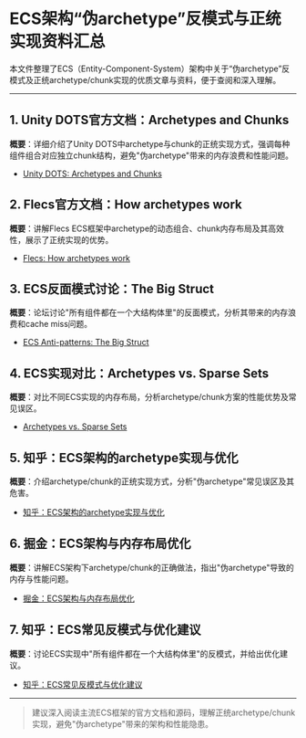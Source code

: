 # ECS架构“伪archetype”反模式与正统实现资料汇总

本文件整理了ECS（Entity-Component-System）架构中关于“伪archetype”反模式及正统archetype/chunk实现的优质文章与资料，便于查阅和深入理解。

---

## 1. Unity DOTS官方文档：Archetypes and Chunks
**概要**：详细介绍了Unity DOTS中archetype与chunk的正统实现方式，强调每种组件组合对应独立chunk结构，避免"伪archetype"带来的内存浪费和性能问题。
- [Unity DOTS: Archetypes and Chunks](https://docs.unity3d.com/Packages/com.unity.entities@1.0/manual/ecs_archetypes.html)

## 2. Flecs官方文档：How archetypes work
**概要**：讲解Flecs ECS框架中archetype的动态组合、chunk内存布局及其高效性，展示了正统实现的优势。
- [Flecs: How archetypes work](https://www.flecs.dev/flecs/in_depth/archetypes.html)

## 3. ECS反面模式讨论：The Big Struct
**概要**：论坛讨论"所有组件都在一个大结构体里"的反面模式，分析其带来的内存浪费和cache miss问题。
- [ECS Anti-patterns: The Big Struct](https://www.gamedev.net/forums/topic/701978-ecs-anti-patterns-the-big-struct/)

## 4. ECS实现对比：Archetypes vs. Sparse Sets
**概要**：对比不同ECS实现的内存布局，分析archetype/chunk方案的性能优势及常见误区。
- [Archetypes vs. Sparse Sets](https://skypjack.github.io/2019-02-14-ecs-baf-part-2/)

## 5. 知乎：ECS架构的archetype实现与优化
**概要**：介绍archetype/chunk的正统实现方式，分析"伪archetype"常见误区及其危害。
- [知乎：ECS架构的archetype实现与优化](https://zhuanlan.zhihu.com/p/349837282)

## 6. 掘金：ECS架构与内存布局优化
**概要**：讲解ECS架构下archetype/chunk的正确做法，指出"伪archetype"导致的内存与性能问题。
- [掘金：ECS架构与内存布局优化](https://juejin.cn/post/6844904101386983437)

## 7. 知乎：ECS常见反模式与优化建议
**概要**：讨论ECS实现中"所有组件都在一个大结构体里"的反模式，并给出优化建议。
- [知乎：ECS常见反模式与优化建议](https://zhuanlan.zhihu.com/p/370857123)

---

> 建议深入阅读主流ECS框架的官方文档和源码，理解正统archetype/chunk实现，避免"伪archetype"带来的架构和性能隐患。 